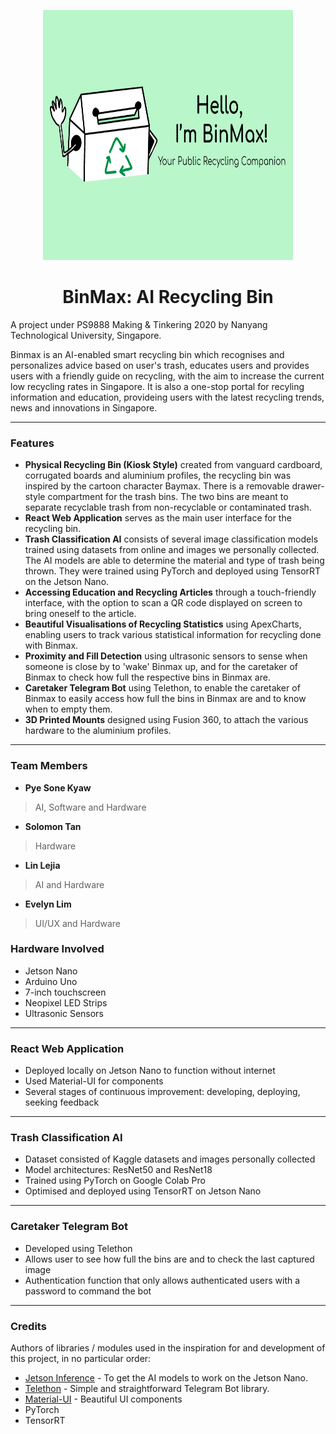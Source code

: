 
<p align="center">
  <img width="400" height="400" src="./api/bg.png">
</p>
<h1 align="center">BinMax: AI Recycling Bin</h1> 


<p align="center">
  
A project under PS9888 Making & Tinkering 2020 by Nanyang Technological University, Singapore.

Binmax is an AI-enabled smart recycling bin which recognises and personalizes advice based on user's trash, educates users and provides users with a friendly guide on recycling, with the aim to increase the current low recycling rates in Singapore. It is also a one-stop portal for recyling information and education, provideing users with the latest recycling trends, news and innovations in Singapore.

<hr>

### Features

* **Physical Recycling Bin (Kiosk Style)** created from vanguard cardboard, corrugated boards and aluminium profiles, the recycling bin was inspired by the cartoon character Baymax. There is a removable drawer-style compartment for the trash bins. The two bins are meant to separate recyclable trash from non-recyclable or contaminated trash.
* **React Web Application** serves as the main user interface for the recycling bin.
* **Trash Classification AI** consists of several image classification models trained using datasets from online and images we personally collected. The AI models are able to determine the material and type of trash being thrown. They were trained using PyTorch and deployed using TensorRT on the Jetson Nano.
* **Accessing Education and Recycling Articles** through a touch-friendly interface, with the option to scan a QR code displayed on screen to bring oneself to the article. 
* **Beautiful Visualisations of Recycling Statistics** using ApexCharts, enabling users to track various statistical information for recycling done with Binmax.
* **Proximity and Fill Detection** using ultrasonic sensors to sense when someone is close by to 'wake' Binmax up, and for the caretaker of Binmax to check how full the respective bins in Binmax are.
* **Caretaker Telegram Bot** using Telethon, to enable the caretaker of Binmax to easily access how full the bins in Binmax are and to know when to empty them.
* **3D Printed Mounts** designed using Fusion 360, to attach the various hardware to the aluminium profiles.
<hr>

### Team Members

* **Pye Sone Kyaw**
>  AI, Software and Hardware

* **Solomon Tan**

>  Hardware

* **Lin Lejia**

>  AI and Hardware

* **Evelyn Lim**

>  UI/UX and Hardware

### Hardware Involved

* Jetson Nano
* Arduino Uno
* 7-inch touchscreen
* Neopixel LED Strips
* Ultrasonic Sensors

<hr>

### React Web Application

* Deployed locally on Jetson Nano to function without internet
* Used Material-UI for components
* Several stages of continuous improvement: developing, deploying, seeking feedback

<hr>

### Trash Classification AI

* Dataset consisted of Kaggle datasets and images personally collected
* Model architectures: ResNet50 and ResNet18
* Trained using PyTorch on Google Colab Pro
* Optimised and deployed using TensorRT on Jetson Nano

<hr>

### Caretaker Telegram Bot

* Developed using Telethon
* Allows user to see how full the bins are and to check the last captured image
* Authentication function that only allows authenticated users with a password to command the bot

<hr>

### Credits

Authors of libraries / modules used in the inspiration for and development of this project, in no particular order:
* [Jetson Inference](https://github.com/dusty-nv/jetson-inference) - To get the AI models to work on the Jetson Nano.
* [Telethon](https://docs.telethon.dev/en/latest/) - Simple and straightforward Telegram Bot library.
* [Material-UI](https://material-ui.com/) - Beautiful UI components
* PyTorch
* TensorRT
